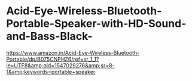 # Acid-Eye-Wireless-Bluetooth-Portable-Speaker-with-HD-Sound-and-Bass-Black-
https://www.amazon.in/Acid-Eye-Wireless-Bluetooth-Portable/dp/B075CNPHZ6/ref=sr_1_1?ie=UTF8&amp;qid=1547029276&amp;sr=8-1&amp;keywords=portable+speaker
